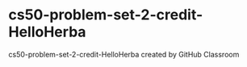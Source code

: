 # cs50-problem-set-2-credit-HelloHerba
cs50-problem-set-2-credit-HelloHerba created by GitHub Classroom
